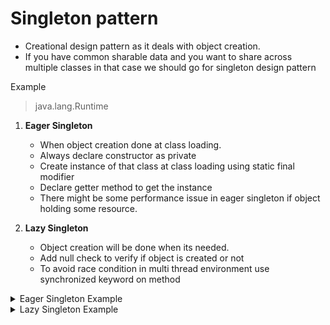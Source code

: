 # Singleton pattern
- Creational design pattern as it deals with object creation.
- If you have common sharable data and you want to share across multiple classes in that case we should go for singleton design pattern

Example
> java.lang.Runtime

1. **Eager Singleton**
    - When object creation done at class loading.
    - Always declare constructor as private
    - Create instance of that class at class loading using static final modifier
    - Declare getter method to get the instance
    - There might be some performance issue in eager singleton if object holding some resource.
  
2. **Lazy Singleton**
    - Object creation will be done when its needed.
    - Add null check to verify if object is created or not
    - To avoid race condition in multi thread environment use synchronized keyword on method


<details>
    <summary> Eager Singleton Example </summary>
    
    ```java
    class EagerSinglton{
         private static final EagerSinglton instance = new EagerSinglton();

         private EagerSinglton(){
         }

        public static EagerSinglton getInstance(){
            return instance;
        }
    }
    
    public class MyClass {
    
        public static void main(String args[]) {
            EagerSinglton e1 = EagerSinglton.getInstance();
     
            System.out.println("EagerSinglton " + e1.hashCode());
     
            EagerSinglton e2 = EagerSinglton.getInstance();
     
             System.out.println("EagerSinglton " + e2.hashCode());
        }
    }
    ```
</details>

<details>

<summary> Lazy Singleton Example </summary>
  
</details>
